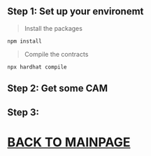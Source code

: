 ## Step 1: Set up your environemt

> Install the packages

```
npm install
```

> Compile the contracts
```
npx hardhat compile
```



## Step 2: Get some CAM

## Step 3: 


# [BACK TO MAINPAGE](github.com)